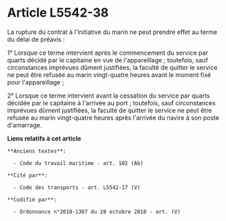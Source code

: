# Article L5542-38

La rupture du contrat à l'initiative du marin ne peut prendre effet au terme du délai de préavis :

1° Lorsque ce terme intervient après le commencement du service par quarts décidé par le capitaine en vue de l'appareillage ;
toutefois, sauf circonstances imprévues dûment justifiées, la faculté de quitter le service ne peut être refusée au marin
vingt-quatre heures avant le moment fixé pour l'appareillage ;

2° Lorsque ce terme intervient avant la cessation du service par quarts décidée par le capitaine à l'arrivée au port ;
toutefois, sauf circonstances imprévues dûment justifiées, la faculté de quitter le service ne peut être refusée au marin
vingt-quatre heures après l'arrivée du navire à son poste d'amarrage.

**Liens relatifs à cet article**

	**Anciens textes**:

	  - Code du travail maritime - art. 102 (Ab)

	**Cité par**:

	  - Code des transports - art. L5542-17 (V)

	**Codifié par**:

	  - Ordonnance n°2010-1307 du 28 octobre 2010 - art. (V)
